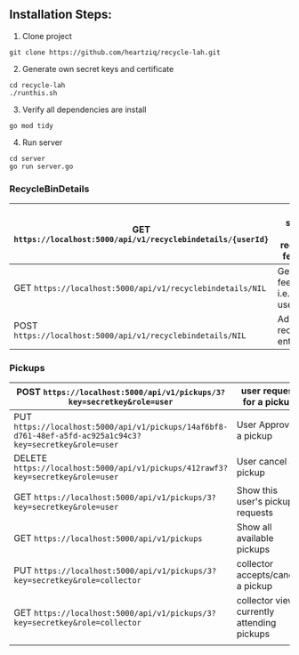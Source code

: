 ## Installation Steps:
1. Clone project

```shell
git clone https://github.com/heartziq/recycle-lah.git
```

2. Generate own secret keys and certificate
```shell
cd recycle-lah
./runthis.sh
```

3. Verify all dependencies are install
```shell
go mod tidy
```

4. Run server
```shell
cd server
go run server.go
```

### RecycleBinDetails

| GET ``` https://localhost:5000/api/v1/recyclebindetails/{userId}``` | Get specific user recyclebin feedback    |
| ------------------------------------------------------------ | ---------------------------------------- |
| GET ```https://localhost:5000/api/v1/recyclebindetails/NIL``` | Get All feedback i.e. where userId='NIL' |
| POST ```https://localhost:5000/api/v1/recyclebindetails/NIL``` | Add new recycleBin entry to DB           |

### Pickups

| POST ```https://localhost:5000/api/v1/pickups/3?key=secretkey&role=user``` | user request for a pickup                  |
| ------------------------------------------------------------ | ------------------------------------------ |
| PUT ```https://localhost:5000/api/v1/pickups/14af6bf8-d761-48ef-a5fd-ac925a1c94c3?key=secretkey&role=user``` | User Approve a pickup                      |
| DELETE ```https://localhost:5000/api/v1/pickups/412rawf3?key=secretkey&role=user``` | User cancel a pickup                       |
| GET ```https://localhost:5000/api/v1/pickups/3?key=secretkey&role=user``` | Show this user's pickup requests           |
| GET ```https://localhost:5000/api/v1/pickups```              | Show all available pickups                 |
| PUT ```https://localhost:5000/api/v1/pickups/3?key=secretkey&role=collector``` | collector accepts/cancel a pickup          |
| GET ```https://localhost:5000/api/v1/pickups/3?key=secretkey&role=collector``` | collector view currently attending pickups |
|                                                              |                                            |

